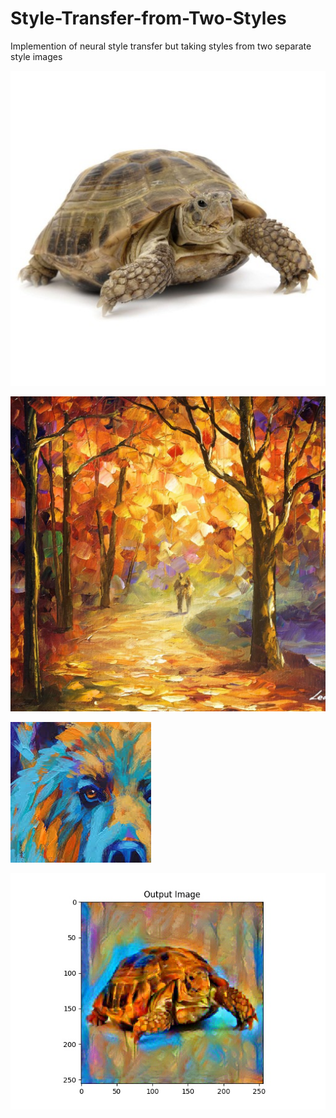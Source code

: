 # Style-Transfer-from-Two-Styles
Implemention of neural style transfer but taking styles from two separate style images

![Alt text](turtle.jpg?raw=true "Content Image")

![Alt text](forest.jpg?raw=true "Style 1")

![Alt text](picasso.jpg?raw=true "Style 2")

![Alt text](coolturtle.jpg?raw=true "Output xD")
